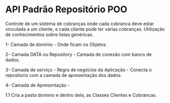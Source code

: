# API Padrão Repositório POO

Controle de um sistema de cobranças onde cada cobranca deve estar vinculada a um cliente, e cada cliente pode ter várias cobranças. Utilização de conhecimentos sobre listas genéricas.

 
1- Camada de domínio - Onde ficam os Objetos.

2- Camada DATA ou Repository - Camada de conexão com banco de dados.

3- Camada de serviço - Regra de negócios da Aplicação - Conecta o repositorio com a camada de apresentação dos dados. 

4- Camada de Apresentação - 

1.1 Cria a pasta dominio e dentro dela, as Classes Clientes e Cobrancas.